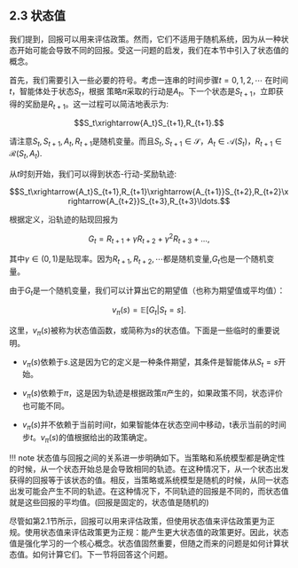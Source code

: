 ## 2.3 状态值

我们提到，回报可以用来评估政策。然而，它们不适用于随机系统，因为从一种状态开始可能会导致不同的回报。受这一问题的启发，我们在本节中引入了状态值的概念。

首先，我们需要引入一些必要的符号。考虑一连串的时间步骤$t = 0, 1, 2,\cdots$ 在时间$t$，智能体处于状态$S_t$，根据
策略$\pi$采取的行动是$A_t$。下一个状态是$S_{t+1}$，立即获得的奖励是$R_{t+1}$。这一过程可以简洁地表示为: 

$$S_t\xrightarrow{A_t}S_{t+1},R_{t+1}.$$

请注意$S_{t},S_{t+1},A_{t},R_{t+1}$是随机变量。而且$S_t,S_{t+1}\in \mathcal{S}，A_t\in \mathcal{A}(S_t)，R_{t+1}\in \mathcal{R}(S_t,A_t).$

从$t$时刻开始，我们可以得到状态-行动-奖励轨迹:

$$S_t\xrightarrow{A_t}S_{t+1},R_{t+1}\xrightarrow{A_{t+1}}S_{t+2},R_{t+2}\xrightarrow{A_{t+2}}S_{t+3},R_{t+3}\ldots.$$

根据定义，沿轨迹的贴现回报为

$$G_t= R_{t+1}+\gamma R_{t+2}+\gamma^2R_{t+3}+\ldots,$$

其中$\gamma \in (0,1)$是贴现率。因为$R_{t+1},R_{t+2},\cdots$都是随机变量,$G_t$也是一个随机变量。

由于$G_t$是一个随机变量，我们可以计算出它的期望值（也称为期望值或平均值）：

$$v_\pi(s)=\mathbb{E}[G_t|S_t=s].$$

这里，$v_\pi (s)$被称为状态值函数，或简称为$s$的状态值。下面是一些临时的重要说明。

- $v_\pi(s)$依赖于$s$.这是因为它的定义是一种条件期望，其条件是智能体从$S_t=s$开始。

- $v_\pi(s)$依赖于$\pi$，这是因为轨迹是根据政策$\pi$产生的，如果政策不同，状态评价也可能不同。
 
- $v_\pi(s)$并不依赖于当前时间$t$，如果智能体在状态空间中移动，t表示当前的时间步$t$。$v_\pi(s)$的值根据给出的政策确定。

!!! note
    状态值与回报之间的关系进一步明确如下。当策略和系统模型都是确定性的时候，从一个状态开始总是会导致相同的轨迹。在这种情况下，从一个状态出发获得的回报等于该状态的值。相反，当策略或系统模型是随机的时候，从同一状态出发可能会产生不同的轨迹。在这种情况下，不同轨迹的回报是不同的，而状态值就是这些回报的平均值。(回报是固定的，状态值是随机的)

尽管如第$2.1$节所示，回报可以用来评估政策，但使用状态值来评估政策更为正规。使用状态值来评估政策更为正规：能产生更大状态值的政策更好。因此，状态值是强化学习的一个核心概念。状态值固然重要，但随之而来的问题是如何计算状态值。如何计算它们。下一节将回答这个问题。